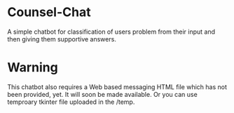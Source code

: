 # Counsel-Chat

A simple chatbot for classification of users problem from their input and then giving them supportive answers. 


# Warning

This chatbot also requires a Web based messaging HTML file which has not been provided, yet. It will soon be made available. 
Or you can use temproary tkinter file uploaded in the /temp.
